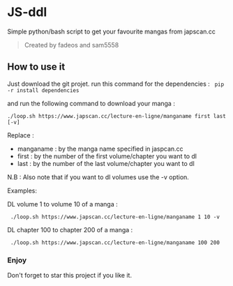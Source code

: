 # JS-ddl 

Simple python/bash script to get your favourite mangas from japscan.cc
> Created by fadeos and sam5558


## How to use it

Just download the git projet.
run this command for the dependencies : 
``` pip -r install dependencies```

and run the following command to download your manga :

```./loop.sh https://www.japscan.cc/lecture-en-ligne/manganame first last [-v]```

Replace :

* manganame : by the manga name specified in jaspcan.cc
* first : by the number of the first volume/chapter you want to dl
* last :  by the number of the last volume/chapter you want to dl

N.B : Also note that if you want to dl volumes use the -v option.

Examples:

DL volume 1 to volume 10 of a manga :

``` ./loop.sh https://www.japscan.cc/lecture-en-ligne/manganame 1 10 -v```

DL chapter 100 to chapter 200 of a manga :

``` ./loop.sh https://www.japscan.cc/lecture-en-ligne/manganame 100 200```

### Enjoy

Don't forget to star this project if you like it.

